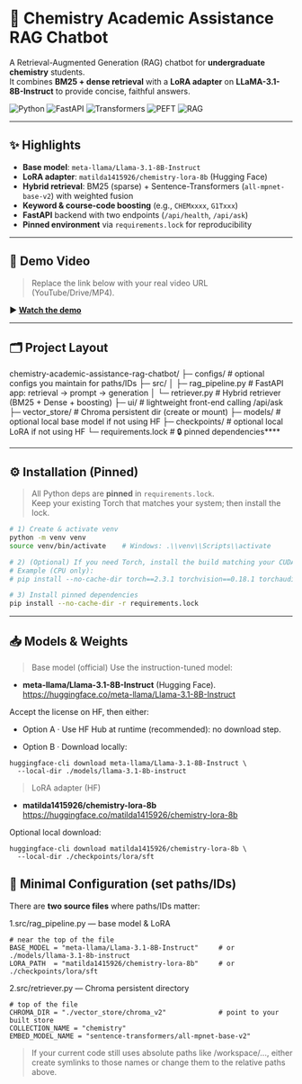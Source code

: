 # 🧪 Chemistry Academic Assistance RAG Chatbot

A Retrieval-Augmented Generation (RAG) chatbot for **undergraduate chemistry** students.  
It combines **BM25 + dense retrieval** with a **LoRA adapter** on **LLaMA-3.1-8B-Instruct** to provide concise, faithful answers.

![Python](https://img.shields.io/badge/Python-3.10%2B-blue)
![FastAPI](https://img.shields.io/badge/FastAPI-0.11x-teal)
![Transformers](https://img.shields.io/badge/Transformers-4.45.x-yellow)
![PEFT](https://img.shields.io/badge/PEFT-0.14.0-orange)
![RAG](https://img.shields.io/badge/RAG-BM25%20%2B%20Dense-purple)

---

## ✨ Highlights

- **Base model**: `meta-llama/Llama-3.1-8B-Instruct`
- **LoRA adapter**: `matilda1415926/chemistry-lora-8b` (Hugging Face)
- **Hybrid retrieval**: BM25 (sparse) + Sentence-Transformers (`all-mpnet-base-v2`) with weighted fusion
- **Keyword & course-code boosting** (e.g., `CHEMxxxx`, `G1Txxx`)
- **FastAPI** backend with two endpoints (`/api/health`, `/api/ask`)
- **Pinned environment** via `requirements.lock` for reproducibility

---

## 🎥 Demo Video

> Replace the link below with your real video URL (YouTube/Drive/MP4).

**▶️ [Watch the demo](https://.com "Open demo video")**

---

## 🗂 Project Layout

chemistry-academic-assistance-rag-chatbot/
├─ configs/ # optional configs you maintain for paths/IDs
├─ src/
│ ├─ rag_pipeline.py # FastAPI app: retrieval → prompt → generation
│ └─ retriever.py # Hybrid retriever (BM25 + Dense + boosting)
├─ ui/ # lightweight front-end calling /api/ask
├─ vector_store/ # Chroma persistent dir (create or mount)
├─ models/ # optional local base model if not using HF
├─ checkpoints/ # optional local LoRA if not using HF
└─ requirements.lock # 🔒 pinned dependencies****


---

## ⚙️ Installation (Pinned)

> All Python deps are **pinned** in `requirements.lock`.  
> Keep your existing Torch that matches your system; then install the lock.

```bash
# 1) Create & activate venv
python -m venv venv
source venv/bin/activate    # Windows: .\\venv\\Scripts\\activate

# 2) (Optional) If you need Torch, install the build matching your CUDA/CPU
# Example (CPU only):
# pip install --no-cache-dir torch==2.3.1 torchvision==0.18.1 torchaudio==2.3.1

# 3) Install pinned dependencies
pip install --no-cache-dir -r requirements.lock
```

---

## 📥 Models & Weights

> Base model (official)
Use the instruction-tuned model:
- **meta-llama/Llama-3.1-8B-Instruct** (Hugging Face).
https://huggingface.co/meta-llama/Llama-3.1-8B-Instruct

Accept the license on HF, then either:
- Option A · Use HF Hub at runtime (recommended): no download step.

- Option B · Download locally:
```
huggingface-cli download meta-llama/Llama-3.1-8B-Instruct \
  --local-dir ./models/llama-3.1-8b-instruct
```

> LoRA adapter (HF)

- **matilda1415926/chemistry-lora-8b**
  https://huggingface.co/matilda1415926/chemistry-lora-8b

Optional local download:
```
huggingface-cli download matilda1415926/chemistry-lora-8b \
  --local-dir ./checkpoints/lora/sft
```


## 🔧 Minimal Configuration (set paths/IDs)

There are **two source files** where paths/IDs matter:

1.src/rag_pipeline.py — base model & LoRA
```
# near the top of the file
BASE_MODEL = "meta-llama/Llama-3.1-8B-Instruct"     # or ./models/llama-3.1-8b-instruct
LORA_PATH  = "matilda1415926/chemistry-lora-8b"     # or ./checkpoints/lora/sft
```

2.src/retriever.py — Chroma persistent directory
```
# top of the file
CHROMA_DIR = "./vector_store/chroma_v2"             # point to your built store
COLLECTION_NAME = "chemistry"
EMBED_MODEL_NAME = "sentence-transformers/all-mpnet-base-v2"
```
> If your current code still uses absolute paths like /workspace/...,
> either create symlinks to those names or change them to the relative paths above.


